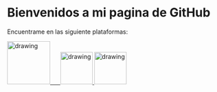 # Bienvenidos a mi pagina de GitHub

Encuentrame en las siguiente plataformas:

<a href="https://www.linkedin.com/in/edcondoriccora/"><img src="https://www.tmf-group.com/-/media/images/logos/case-study-logos/linkedin.png" alt="drawing" width="100"/> &nbsp;&nbsp;&nbsp;&nbsp;
<a href="https://www.kaggle.com/edcondoric"><img src="https://upload.wikimedia.org/wikipedia/commons/7/7c/Kaggle_logo.png" alt="drawing" width="75"/>
<a href="https://edcondoric.github.io/"><img src="https://www.peruhop.com/wp-content/uploads/Puno1.jpg" alt="drawing" width="75"/>
